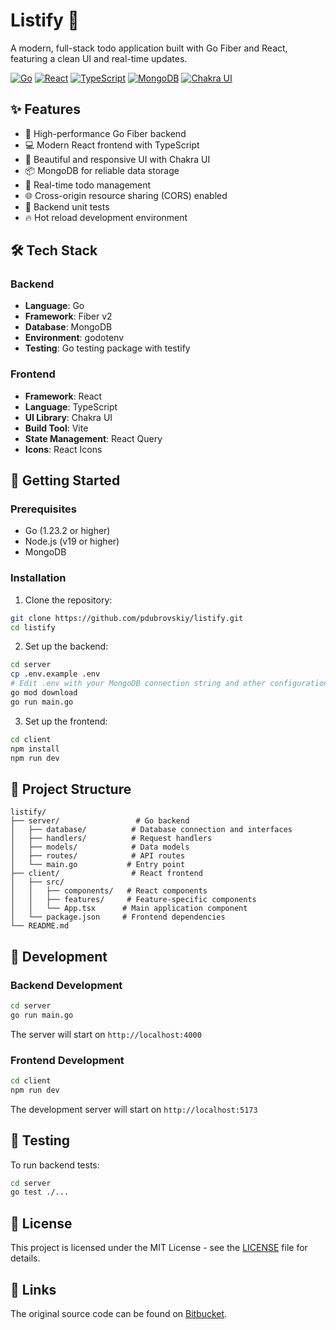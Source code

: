 # Listify 📝

A modern, full-stack todo application built with Go Fiber and React, featuring a clean UI and real-time updates.

[![Go](https://img.shields.io/badge/Go-00ADD8?style=for-the-badge&logo=go&logoColor=white)](https://go.dev/)
[![React](https://img.shields.io/badge/React-61DAFB?style=for-the-badge&logo=react&logoColor=black)](https://reactjs.org/)
[![TypeScript](https://img.shields.io/badge/TypeScript-3178C6?style=for-the-badge&logo=typescript&logoColor=white)](https://www.typescriptlang.org/)
[![MongoDB](https://img.shields.io/badge/MongoDB-47A248?style=for-the-badge&logo=mongodb&logoColor=white)](https://www.mongodb.com/)
[![Chakra UI](https://img.shields.io/badge/Chakra_UI-319795?style=for-the-badge&logo=chakra-ui&logoColor=white)](https://chakra-ui.com/)

## ✨ Features

- 🚀 High-performance Go Fiber backend
- 💻 Modern React frontend with TypeScript
- 🎨 Beautiful and responsive UI with Chakra UI
- 📦 MongoDB for reliable data storage
- 🔄 Real-time todo management
- 🌐 Cross-origin resource sharing (CORS) enabled
- 🧪 Backend unit tests
- 🔥 Hot reload development environment

## 🛠️ Tech Stack

### Backend
- **Language**: Go
- **Framework**: Fiber v2
- **Database**: MongoDB
- **Environment**: godotenv
- **Testing**: Go testing package with testify

### Frontend
- **Framework**: React
- **Language**: TypeScript
- **UI Library**: Chakra UI
- **Build Tool**: Vite
- **State Management**: React Query
- **Icons**: React Icons

## 🚀 Getting Started

### Prerequisites

- Go (1.23.2 or higher)
- Node.js (v19 or higher)
- MongoDB

### Installation

1. Clone the repository:
```bash
git clone https://github.com/pdubrovskiy/listify.git
cd listify
```

2. Set up the backend:
```bash
cd server
cp .env.example .env
# Edit .env with your MongoDB connection string and other configurations
go mod download
go run main.go
```

3. Set up the frontend:
```bash
cd client
npm install
npm run dev
```

## 📁 Project Structure

```
listify/
├── server/                 # Go backend
│   ├── database/          # Database connection and interfaces
│   ├── handlers/          # Request handlers
│   ├── models/            # Data models
│   ├── routes/            # API routes
│   └── main.go           # Entry point
├── client/                # React frontend
│   ├── src/
│   │   ├── components/   # React components
│   │   ├── features/     # Feature-specific components
│   │   └── App.tsx      # Main application component
│   └── package.json     # Frontend dependencies
└── README.md
```

## 🔧 Development

### Backend Development
```bash
cd server
go run main.go
```
The server will start on `http://localhost:4000`

### Frontend Development
```bash
cd client
npm run dev
```
The development server will start on `http://localhost:5173`

## 🧪 Testing

To run backend tests:
```bash
cd server
go test ./...
```

## 📝 License

This project is licensed under the MIT License - see the [LICENSE](LICENSE) file for details.

## 🔗 Links

The original source code can be found on [Bitbucket](https://bitbucket.org/pdubrovskiyit/listify/src/main/).